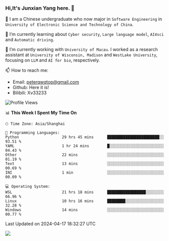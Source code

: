 ### Hi,It's Junxian Yang here. 👋

<!--
**Uestc-Young/Uestc-Young** is a ✨ _special_ ✨ repository because its `README.md` (this file) appears on your GitHub profile.

Here are some ideas to get you started:

- 🔭 I’m currently working on ...
- 🌱 I’m currently learning ...
- 👯 I’m looking to collaborate on ...
- 🤔 I’m looking for help with ...
- 💬 Ask me about ...
- 📫 How to reach me: ...
- 😄 Pronouns: ...
- ⚡ Fun fact: ...
-->
🎉 I am a Chinese undergraduate who now major in `Software Engineering` in `University of Electronic Science and Technology of China`.  
  
🌱 I’m currently learning about `Cyber security`, `Large language model`, `AI4sci` and `Automatic driving`.  

🔭 I’m currently working with `University of Macau`. I worked as a research assistant at `University of Wisconsin, Madison` and `WestLake University`, focusing on `LLM` and `AI for bio`, respectively.
  
📫 How to reach me: 
   - Email: peterqwqtop@gmail.com
   - Github: Here it is!
   - Bilibili: Xv33233

<!--START_SECTION:waka-->
![Profile Views](http://img.shields.io/badge/Profile%20Views-129-blue)

📊 **This Week I Spent My Time On** 

```text
🕑︎ Time Zone: Asia/Shanghai

💬 Programming Languages: 
Python                   29 hrs 45 mins      ███████████████████████░░   93.51 % 
YAML                     1 hr 24 mins        █░░░░░░░░░░░░░░░░░░░░░░░░   04.43 % 
Other                    22 mins             ░░░░░░░░░░░░░░░░░░░░░░░░░   01.19 % 
Text                     13 mins             ░░░░░░░░░░░░░░░░░░░░░░░░░   00.69 % 
INI                      1 min               ░░░░░░░░░░░░░░░░░░░░░░░░░   00.09 % 

💻 Operating System: 
WSL                      21 hrs 18 mins      █████████████████░░░░░░░░   66.96 % 
Linux                    10 hrs 16 mins      ████████░░░░░░░░░░░░░░░░░   32.28 % 
Windows                  14 mins             ░░░░░░░░░░░░░░░░░░░░░░░░░   00.77 % 
```


 Last Updated on 2024-04-17 18:32:27 UTC
<!--END_SECTION:waka-->

![](https://visitor-badge.glitch.me/badge?page_id=Uestc-Young.readme)
